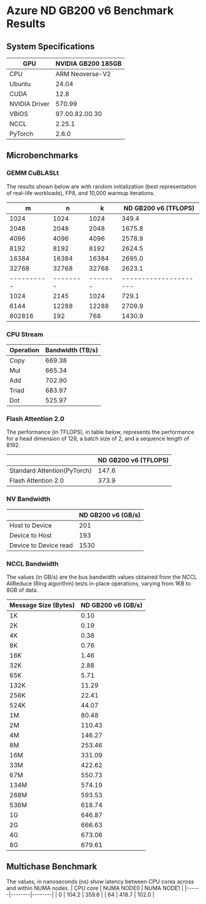 # Azure ND GB200 v6 Benchmark Results

## System Specifications

| GPU           | NVIDIA GB200 185GB |
|---------------|-------------------|
| CPU           | ARM Neoverse-V2 |
| Ubuntu        |   24.04  |
| CUDA          |   12.8  |
| NVIDIA Driver | 570.99  |
| VBIOS         | 97.00.82.00.30 |
| NCCL          |    2.25.1 |
| PyTorch       |    2.6.0   |


## Microbenchmarks
### GEMM CuBLASLt 

The results shown below are with random initialization (best representation of real-life workloads), FP8, and 10,000 warmup iterations.

| m           | n         | k        | ND GB200 v6 (TFLOPS)    |
| ----------- | --------- | -------- | ---------------------- |
| 1024        | 1024      | 1024     | 349.4                  |
| 2048        | 2048      | 2048     | 1675.8                |
| 4096        | 4096      | 4096     | 2578.9                |
| 8192        | 8192      | 8192     | 2624.5                 |
| 16384       | 16384     | 16384    | 2695.0                 |
| 32768       | 32768     | 32768    | 2623.1                 |
| \---------- | \-------- | \------- | \--------------------- |
| 1024        | 2145      | 1024     | 729.1                  |
| 6144        | 12288     | 12288    | 2709.9                 |
| 802816      | 192       | 768      | 1430.9                  |

### CPU Stream
| Operation | Bandwidth (TB/s) |
|-----------|-----------|
| Copy      | 669.38    |
| Mul       | 665.34    |
| Add       | 702.90    |
| Triad     | 683.97    |
| Dot       | 525.97    |


### Flash Attention 2.0

The performance (in TFLOPS), in table below, represents the performance for a head dimension of 128, a batch size of 2, and a sequence length of 8192.

|       | ND GB200 v6 (TFLOPS) |
| ----- | ----------------- |
| Standard Attention(PyTorch)  | 147.6   |
| Flash Attention 2.0   | 373.9  |

### NV Bandwidth

|                       | ND GB200 v6 (GB/s) |
| --------------------- | ----------------- |
| Host to Device        | 201                |
| Device to Host        | 193                |
| Device to Device read |  1530              |


### NCCL Bandwidth

The values (in GB/s) are the bus bandwidth values obtained from the NCCL AllReduce (Ring algorithm) tests in-place operations, varying from 1KB to 8GB of data.

| Message Size (Bytes) | ND GB200 v6 (GB/s) |
| -------------------- | ----------------- |
| 1K          | 0.10            |
| 2K          | 0.19            |
| 4K          | 0.38            |
| 8K          | 0.76            |
| 16K         | 1.46            |
| 32K         | 2.88            |
| 65K         | 5.71            |
| 132K        | 11.29           |
| 256K        | 22.41           |
| 524K        | 44.07           |
| 1M          | 80.48           |
| 2M          | 110.43          |
| 4M          | 146.27          |
| 8M          | 253.46          |
| 16M         | 331.09          |
| 33M         | 422.62          |
| 67M         | 550.73          |
| 134M        | 574.19          |
| 268M        | 593.53          |
| 536M        | 618.74          |
| 1G          | 646.87          |
| 2G          | 666.63          |
| 4G          | 673.06          |
| 8G          | 679.61          |

## Multichase Benchmark

The values, in nanoseconds (ns) show latency between CPU cores across and within NUMA nodes.
| CPU core | NUMA NODE0  | NUMA NODE1  |
|------|--------|--------|
| 0    | 104.2  | 359.6  |
| 64   | 418.7  | 102.0  |
